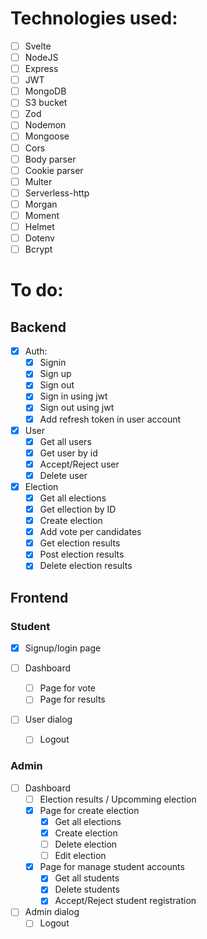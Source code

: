 # Technologies used: 
- [ ] Svelte
- [ ] NodeJS
- [ ] Express
- [ ] JWT
- [ ] MongoDB
- [ ] S3 bucket
- [ ] Zod
- [ ] Nodemon
- [ ] Mongoose
- [ ] Cors
- [ ] Body parser
- [ ] Cookie parser
- [ ] Multer
- [ ] Serverless-http
- [ ] Morgan
- [ ] Moment
- [ ] Helmet
- [ ] Dotenv
- [ ] Bcrypt

# To do:
## Backend
- [x] Auth:
    - [x] Signin
    - [x] Sign up
    - [x] Sign out
    - [x] Sign in using jwt
    - [x] Sign out using jwt
    - [x] Add refresh token in user account

- [x] User
    - [x] Get all users
    - [x] Get user by id
    - [x] Accept/Reject user
    - [x] Delete user

- [x] Election
    - [x] Get all elections
    - [x] Get ellection by ID
    - [x] Create election
    - [x] Add vote per candidates
    - [x] Get election results
    - [x] Post election results
    - [x] Delete election results

## Frontend
### Student
- [x] Signup/login page

- [ ] Dashboard
    - [ ] Page for vote
    - [ ] Page for results

- [ ] User dialog
    - [ ] Logout
### Admin
- [ ] Dashboard
    - [ ] Election results / Upcomming election
    - [x] Page for create election
        - [x] Get all elections
        - [x] Create election
        - [ ] Delete election
        - [ ] Edit election
    - [x] Page for manage student accounts
        - [x] Get all students
        - [x] Delete students
        - [x] Accept/Reject student registration

- [ ] Admin dialog
    - [ ] Logout